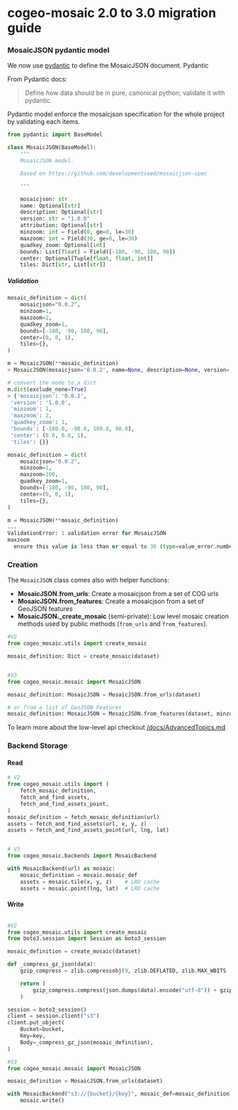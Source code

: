 # cogeo-mosaic 2.0 to 3.0 migration guide

### MosaicJSON pydantic model

We now use [pydantic](https://pydantic-docs.helpmanual.io) to define the MosaicJSON document. Pydantic

From Pydantic docs:
> Define how data should be in pure, canonical python; validate it with pydantic.

Pydantic model enforce the mosaicjson specification for the whole project by validating each items.

```python
from pydantic import BaseModel

class MosaicJSON(BaseModel):
    """
    MosaicJSON model.

    Based on https://github.com/developmentseed/mosaicjson-spec

    """

    mosaicjson: str
    name: Optional[str]
    description: Optional[str]
    version: str = "1.0.0"
    attribution: Optional[str]
    minzoom: int = Field(0, ge=0, le=30)
    maxzoom: int = Field(30, ge=0, le=30)
    quadkey_zoom: Optional[int]
    bounds: List[float] = Field([-180, -90, 180, 90])
    center: Optional[Tuple[float, float, int]]
    tiles: Dict[str, List[str]]
```

##### Validation

```python
mosaic_definition = dict(
    mosaicjson="0.0.2",
    minzoom=1,
    maxzoom=2,
    quadkey_zoom=1,
    bounds=[-180, -90, 180, 90],
    center=(0, 0, 1),
    tiles={},
)

m = MosaicJSON(**mosaic_definition)
> MosaicJSON(mosaicjson='0.0.2', name=None, description=None, version='1.0.0', attribution=None, minzoom=1, maxzoom=2, quadkey_zoom=1, bounds=[-180.0, -90.0, 180.0, 90.0], center=(0.0, 0.0, 1), tiles={})
```

```python
# convert the mode to a dict
m.dict(exclude_none=True)
> {'mosaicjson': '0.0.2',
 'version': '1.0.0',
 'minzoom': 1,
 'maxzoom': 2,
 'quadkey_zoom': 1,
 'bounds': [-180.0, -90.0, 180.0, 90.0],
 'center': (0.0, 0.0, 1),
 'tiles': {}}
```

```python
mosaic_definition = dict(
    mosaicjson="0.0.2",
    minzoom=1,
    maxzoom=100,
    quadkey_zoom=1,
    bounds=[-180, -90, 180, 90],
    center=(0, 0, 1),
    tiles={},
)

m = MosaicJSON(**mosaic_definition)
...
ValidationError: 1 validation error for MosaicJSON
maxzoom
  ensure this value is less than or equal to 30 (type=value_error.number.not_le; limit_value=30)
```

### Creation

The `MosaicJSON` class comes also with helper functions:
- **MosaicJSON.from_urls**: Create a mosaicjson from a set of COG urls
- **MosaicJSON.from_features**: Create a mosaicjson from a set of GeoJSON features
- **MosaicJSON._create_mosaic** (semi-private): Low level mosaic creation methods used by public methods (`from_urls` and `from_features`).

```python
#V2
from cogeo_mosaic.utils import create_mosaic

mosaic_definition: Dict = create_mosaic(dataset)


#V3
from cogeo_mosaic.mosaic import MosaicJSON

mosaic_definition: MosaicJSON = MosaicJSON.from_urls(dataset)

# or from a list of GeoJSON Features
mosaic_definition: MosaicJSON = MosaicJSON.from_features(dataset, minzoom=1, maxzoom=3)
```


To learn more about the low-level api checkout [/docs/AdvancedTopics.md](/docs/AdvancedTopics.md)

### Backend Storage

#### Read
```python
# V2
from cogeo_mosaic.utils import (
    fetch_mosaic_definition,
    fetch_and_find_assets,
    fetch_and_find_assets_point,
)
mosaic_definition = fetch_mosaic_definition(url)
assets = fetch_and_find_assets(url, x, y, z)
assets = fetch_and_find_assets_point(url, lng, lat)


# V3
from cogeo_mosaic.backends import MosaicBackend

with MosaicBackend(url) as mosaic:
    mosaic_definition = mosaic.mosaic_def
    assets = mosaic.tile(x, y, z)    # LRU cache
    assets = mosaic.point(lng, lat)  # LRU cache
```

#### Write
```python

#V2
from cogeo_mosaic.utils import create_mosaic
from boto3.session import Session as boto3_session

mosaic_definition = create_mosaic(dataset)

def _compress_gz_json(data):
    gzip_compress = zlib.compressobj(9, zlib.DEFLATED, zlib.MAX_WBITS | 16)

    return (
        gzip_compress.compress(json.dumps(data).encode("utf-8")) + gzip_compress.flush()
    )

session = boto3_session()
client = session.client("s3")
client.put_object(
    Bucket=bucket,
    Key=key,
    Body=_compress_gz_json(mosaic_definition),
)

#V3
from cogeo_mosaic.mosaic import MosaicJSON

mosaic_definition = MosaicJSON.from_urls(dataset)

with MosaicBackend("s3://{bucket}/{key}", mosaic_def=mosaic_definition) as mosaic:
    mosaic.write()
```
